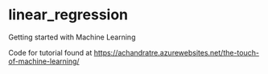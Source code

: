 # linear_regression
Getting started with Machine Learning

Code for tutorial found at https://achandratre.azurewebsites.net/the-touch-of-machine-learning/
